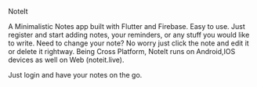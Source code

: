NoteIt

A Minimalistic Notes app built with Flutter and Firebase.
Easy to use.
Just register and start adding notes, your reminders, or any stuff you would like to write.
Need to change your note? No worry just click the note and edit it or delete it rightway.
Being Cross Platform, NoteIt runs on Android,IOS devices as well on Web (noteit.live).

Just login and have your notes on the go.
